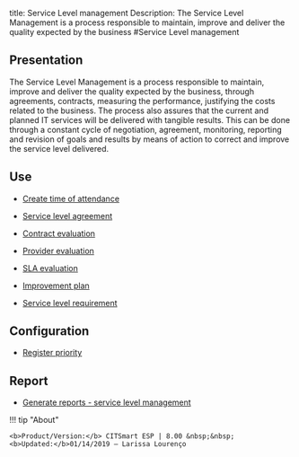 title: Service Level management
Description: The Service Level Management is a process responsible to maintain, improve and deliver the quality expected by the business
#Service Level management

Presentation
----------------

The Service Level Management is a process responsible to maintain, improve and
deliver the quality expected by the business, through agreements, contracts,
measuring the performance, justifying the costs related to the business. The
process also assures that the current and planned IT services will be delivered
with tangible results. This can be done through a constant cycle of negotiation,
agreement, monitoring, reporting and revision of goals and results by means of
action to correct and improve the service level delivered.

Use
-------

- [Create time of attendance](/en-us/site/citsmart-esp-8/processes/service-level/configuration/create-time-attendance.html)

- [Service level agreement](/en-us/site/citsmart-esp-8/processes/service-level/use/service-level-agreement.html)

- [Contract evaluation](/en-us/site/citsmart-esp-8/processes/service-level/use/contract-evaluation.html)

- [Provider evaluation](/en-us/site/citsmart-esp-8/processes/service-level/use/provider-evaluation.html)

- [SLA evaluation](/en-us/site/citsmart-esp-8/processes/service-level/use/SLA-evaluation.html)

- [Improvement plan](/en-us/site/citsmart-esp-8/processes/service-level/use/improvement-plan.html)

- [Service level requirement](/en-us/site/citsmart-esp-8/processes/service-level/use/service-level-requirement.html)

Configuration
-----------------

- [Register priority](/en-us/site/citsmart-esp-8/processes/portfolio-and-catalog/configuration/register-priority.html)

Report
----------

- [Generate reports - service level management](/en-us/site/citsmart-esp-8/processes/service-level/configuration/reports-service-level-management.html)

!!! tip "About"

    <b>Product/Version:</b> CITSmart ESP | 8.00 &nbsp;&nbsp;
    <b>Updated:</b>01/14/2019 – Larissa Lourenço
